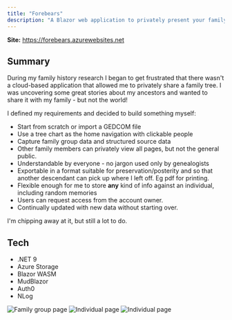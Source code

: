 ```yaml
---
title: "Forebears"
description: "A Blazor web application to privately present your family history findings to other family members."
---
```


**Site:** https://forebears.azurewebsites.net

## Summary

During my family history research I began to get frustrated that there wasn't a cloud-based application that allowed me to privately share a family tree. I was uncovering some great stories about my ancestors and wanted to share it with my family - but not the world!

I defined my requirements and decided to build something myself:
- Start from scratch or import a GEDCOM file
- Use a tree chart as the home navigation with clickable people
- Capture family group data and structured source data
- Other family members can privately view all pages, but not the general public.
- Understandable by everyone - no jargon used only by genealogists
- Exportable in a format suitable for preservation/posterity and so that another descendant can pick up where I left off. Eg pdf for printing.
- Flexible enough for me to store **any** kind of info against an individual, including random memories
- Users can request access from the account owner.
- Continually updated with new data without starting over.

I'm chipping away at it, but still a lot to do.

## Tech

- .NET 9
- Azure Storage
- Blazor WASM
- MudBlazor
- Auth0
- NLog

![Family group page](/forebears-screen1.png)
![Individual page](/forebears-screen2.png)
![Individual page](/forebears-screen3.png)
